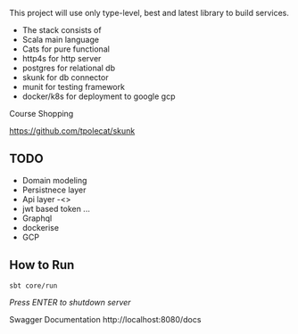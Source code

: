 This project will use only type-level, best and latest library to build services.
* The stack consists of
* Scala main language
* Cats for pure functional
* http4s for http server
* postgres for relational db
* skunk for db connector
* munit for testing framework
* docker/k8s for deployment to google gcp

Course Shopping

https://github.com/tpolecat/skunk

## TODO
* Domain modeling
* Persistnece layer
* Api layer -<>
* jwt based token ...
* Graphql
* dockerise
* GCP


## How to Run

`sbt core/run`

*Press ENTER to shutdown server*


Swagger Documentation
http://localhost:8080/docs
